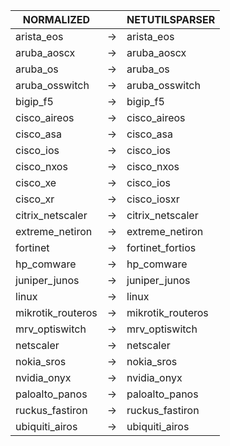 | NORMALIZED | | NETUTILSPARSER |
| ---------- | -- | ------ |
| arista_eos | → | arista_eos |
| aruba_aoscx | → | aruba_aoscx |
| aruba_os | → | aruba_os |
| aruba_osswitch | → | aruba_osswitch |
| bigip_f5 | → | bigip_f5 |
| cisco_aireos | → | cisco_aireos |
| cisco_asa | → | cisco_asa |
| cisco_ios | → | cisco_ios |
| cisco_nxos | → | cisco_nxos |
| cisco_xe | → | cisco_ios |
| cisco_xr | → | cisco_iosxr |
| citrix_netscaler | → | citrix_netscaler |
| extreme_netiron | → | extreme_netiron |
| fortinet | → | fortinet_fortios |
| hp_comware | → | hp_comware |
| juniper_junos | → | juniper_junos |
| linux | → | linux |
| mikrotik_routeros | → | mikrotik_routeros |
| mrv_optiswitch | → | mrv_optiswitch |
| netscaler | → | netscaler |
| nokia_sros | → | nokia_sros |
| nvidia_onyx | → | nvidia_onyx |
| paloalto_panos | → | paloalto_panos |
| ruckus_fastiron | → | ruckus_fastiron |
| ubiquiti_airos | → | ubiquiti_airos |